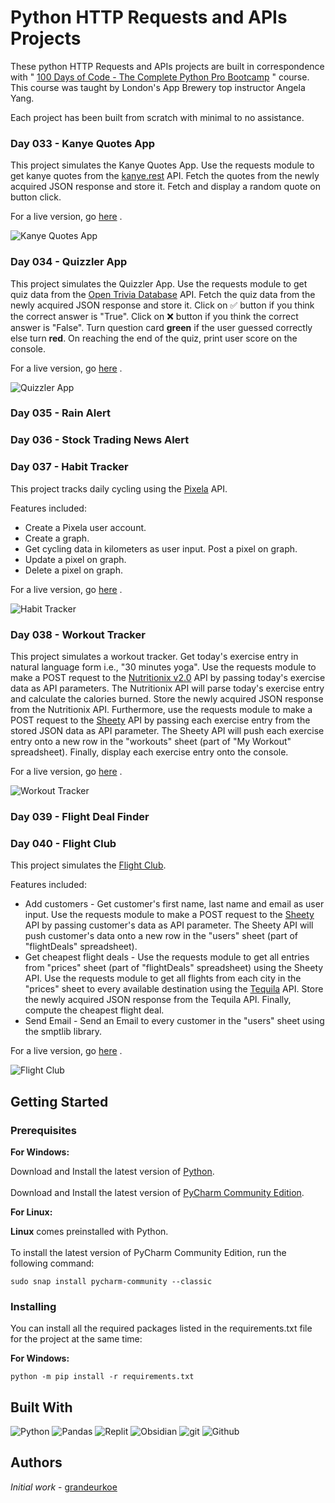 # Python HTTP Requests and APIs Projects

These python HTTP Requests and APIs projects are built in correspondence with " [100 Days of Code - The Complete Python Pro Bootcamp](https://www.udemy.com/course/100-days-of-code/) " course. This course was taught by London's App Brewery top instructor Angela Yang.<br/>

Each project has been built from scratch with minimal to no assistance.<br/>

### Day 033 - Kanye Quotes App

This project simulates the Kanye Quotes App. Use the requests module to get kanye quotes from the [kanye.rest](https://kanye.rest/) API. Fetch the quotes from the newly acquired JSON response and store it. Fetch and display a random quote on button click. 

For a live version, go [here](https://replit.com/@grandeurkoe/kanye-quotes-app?v=1) .

![Kanye Quotes App](kanye-quotes-app/kanye-quotes-app.gif)

### Day 034 - Quizzler App

This project simulates the Quizzler App. Use the requests module to get quiz data from the [Open Trivia Database](https://opentdb.com/api_config.php) API. Fetch the quiz data from the newly acquired JSON response and store it. Click on ✅ button if you think the correct answer is "True". Click on ❌  button if you think the correct answer is "False". Turn question card **green** if the user guessed correctly else turn **red**. On reaching the end of the quiz, print user score on the console.

For a live version, go [here](https://replit.com/@grandeurkoe/quizzler-app?v=1) .

![Quizzler App](quizzler-app/quizzler-app.gif)

### Day 035 - Rain Alert

### Day 036 - Stock Trading News Alert

### Day 037 - Habit Tracker

This project tracks daily cycling using the [Pixela](https://docs.pixe.la/) API. 

Features included:
- Create a Pixela user account.
- Create a graph.
- Get cycling data in kilometers as user input. Post a pixel on graph.
- Update a pixel on graph.
- Delete a pixel on graph.

For a live version, go [here](https://replit.com/@grandeurkoe/habit-tracker?v=1) .

![Habit Tracker](habit-tracker/habit-tracker.gif)

### Day 038 - Workout Tracker

This project simulates a workout tracker. Get today's exercise entry in natural language form i.e., "30 minutes yoga". Use the requests module to make a POST request to the [Nutritionix v2.0](https://www.nutritionix.com/business/api) API by passing today's exercise data as API parameters. The Nutritionix API will parse today's exercise entry and calculate the calories burned. Store the newly acquired JSON response from the Nutritionix API. Furthermore, use the requests module to make a POST request to the [Sheety](https://sheety.co/) API by passing each exercise entry from the stored JSON data as API parameter. The Sheety API will push each exercise entry onto a new row in the "workouts" sheet (part of "My Workout" spreadsheet). Finally, display each exercise entry onto the console.

For a live version, go [here](https://replit.com/@grandeurkoe/workout-tracking-using-google-sheets?v=1) .

![Workout Tracker](workout-tracking-using-google-sheets/workout-tracking-using-google-sheets.gif)

### Day 039 - Flight Deal Finder

### Day 040 - Flight Club

This project simulates the [Flight Club](https://jacksflightclub.com/). 

Features included:
- Add customers - Get customer's first name, last name and email as user input. Use the requests module to make a POST request to the [Sheety](https://sheety.co/) API by passing customer's data as API parameter. The Sheety API will push customer's data onto a new row in the "users" sheet (part of "flightDeals" spreadsheet).
- Get cheapest flight deals - Use the requests module to get all entries from "prices" sheet (part of "flightDeals" spreadsheet) using the Sheety API. Use the requests module to get all flights from each city in the "prices" sheet to every available destination using the [Tequila](https://tequila.kiwi.com/portal/login) API. Store the newly acquired JSON response from the Tequila API. Finally, compute the cheapest flight deal.
- Send Email - Send an Email to every customer in the "users" sheet using the smptlib library.

For a live version, go [here](https://replit.com/@grandeurkoe/flight-club?v=1) .

![Flight Club](flight-club/flight-club.gif)

## Getting Started

### Prerequisites

<b>For Windows:</b>
<br/> 

Download and Install the latest version of [Python](https://www.python.org/downloads/).<br/><br/>
Download and Install the latest version of [PyCharm Community Edition](https://www.jetbrains.com/pycharm/download/?section=windows).<br/>


<b>For Linux:</b>
<br/> 

<b>Linux</b> comes preinstalled with Python.<br/><br/>
To install the latest version of PyCharm Community Edition, run the following command:
```
sudo snap install pycharm-community --classic
```

### Installing

You can install all the required packages listed in the requirements.txt file for the project at the same time: 


<b>For Windows:</b>
<br/> 
```
python -m pip install -r requirements.txt
```

## Built With
<p>
  <img alt="Python" src="https://img.shields.io/badge/-Python-ffde57?style=flat-square&logo=python&logoColor=#4584b6" />
  <img alt="Pandas" src="https://img.shields.io/badge/-Pandas-4848b6?style=flat-square&logo=pandas&logoColor=white" />
  <img alt="Replit" src="https://img.shields.io/badge/-Replit-CD5C08?style=flat-square&logo=replit&logoColor=white" />
  <img alt="Obsidian" src="https://img.shields.io/badge/Obsidian-7E1DFB?style=flat-square&logo=obsidian&logoColor=white" />
  <img alt="git" src="https://img.shields.io/badge/-Git-f34f29?style=flat-square&logo=git&logoColor=white" />
  <img alt="Github" src="https://img.shields.io/badge/-Github-14232c?style=flat-square&logo=github&logoColor=white" />
</p>

## Authors

*Initial work* - [grandeurkoe](https://github.com/grandeurkoe)
